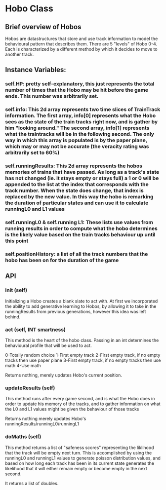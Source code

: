 # Hobo Class
## Brief overview of Hobos

Hobos are datastructures that store and use track information to model the behavioural pattern that describes them. There are 5 "levels" of Hobo 0-4. Each is characterized by a different method by which it decides to move to another track.

## Instance Variables:

### self.HP: pretty self-explanatory, this just represents the total number of times that the Hobo may be hit before the game ends. This number was arbitrarily set.
### self.info: This 2d array represents two time slices of TrainTrack information. The first array, info[0] represents what the Hobo sees as the state of the train tracks right now, and is gather by him "looking around." The second array, info[1] represents what the traintracks will be in the following second. The only way in which this array is populated is by the paper plane, which may or may not be accurate (the veracity rating was arbitrarily set to 60%)
### self.runningResults: This 2d array represents the hobos memories of trains that have passed. As long as a track's state has not changed (ie. it stays empty or stays full) a 1 or 0 will be appended to the list at the index that corresponds with the track number. When the state does change, that index is replaced by the new value. In this way the hobo is remarking the duration of particular states and can use it to calculate runningL0 and L1 values
### self.runningL0 & self.running L1: These lists use values from running results in order to compute what the hobo determines is the likely value based on the train tracks behaviour up until this point
### self.positionHistory: a list of all the track numbers that the hobo has been on for the duration of the game

 ## API

 ### init (self)
Initializing a Hobo creates a blank slate to act with. At first we incorporated the ability to add generative learning to Hobos, by allowing it to take in the runningResults from previous generations, however this idea was left behind.

 ### act (self, INT smartness)
This method is the heart of the hobo class. Passing in an int determines the behavioural profile that will be used to act.

0-Totally random choice
1-First empty track
2-First empty track, if no empty tracks then use paper plane
3-First empty track, if no empty tracks then use math
4-Use math

Returns nothing, merely updates Hobo's current position.

 ### updateResults (self)
 
 This method runs after every game second, and is what the Hobo does in order to update his memory of the tracks, and to gather information on what the L0 and L1 values might be given the behaviour of those tracks

Returns nothing merely updates Hobo's runningResults/runningL0/runningL1

  ### doMaths (self)

  This method returns a list of "safeness scores" representing the liklihood that the track will be empty next turn. This is accomplished by using the runningL0 and runningL1 values to generate poisson distribution values, and based on how long each track has been in its current state generates the likelihood that it will either remain empty or become empty in the next second.

  It returns a list of doubles.
